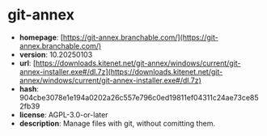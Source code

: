 # git-annex

- **homepage**: [https://git-annex.branchable.com/](https://git-annex.branchable.com/)
- **version**: 10.20250103
- **url**: [https://downloads.kitenet.net/git-annex/windows/current/git-annex-installer.exe#/dl.7z](https://downloads.kitenet.net/git-annex/windows/current/git-annex-installer.exe#/dl.7z)
- **hash**: 904cbe3078e1e194a0202a26c557e796c0ed19811ef04311c24ae73ce852fb39
- **license**: AGPL-3.0-or-later
- **description**: Manage files with git, without comitting them.


